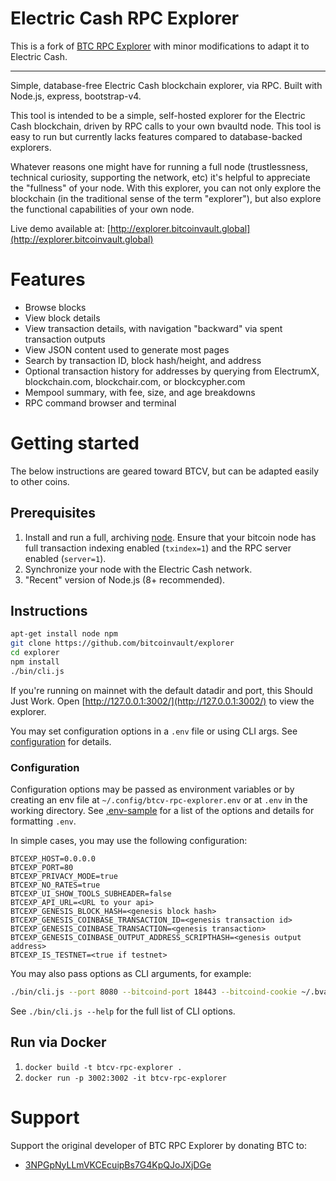 # Electric Cash RPC Explorer

This is a fork of [BTC RPC Explorer](https://github.com/janoside/btc-rpc-explorer) with minor modifications to adapt it to Electric Cash.

---

Simple, database-free Electric Cash blockchain explorer, via RPC. Built with Node.js, express, bootstrap-v4.

This tool is intended to be a simple, self-hosted explorer for the Electric Cash blockchain, driven by RPC calls to your own bvaultd node. This tool is easy to run but currently lacks features compared to database-backed explorers.

Whatever reasons one might have for running a full node (trustlessness, technical curiosity, supporting the network, etc) it's helpful to appreciate the "fullness" of your node. With this explorer, you can not only explore the blockchain (in the traditional sense of the term "explorer"), but also explore the functional capabilities of your own node.

Live demo available at: [http://explorer.bitcoinvault.global](http://explorer.bitcoinvault.global)

# Features

* Browse blocks
* View block details
* View transaction details, with navigation "backward" via spent transaction outputs
* View JSON content used to generate most pages
* Search by transaction ID, block hash/height, and address
* Optional transaction history for addresses by querying from ElectrumX, blockchain.com, blockchair.com, or blockcypher.com
* Mempool summary, with fee, size, and age breakdowns
* RPC command browser and terminal

# Getting started

The below instructions are geared toward BTCV, but can be adapted easily to other coins.

## Prerequisites

1. Install and run a full, archiving [node](https://github.com/bitcoinvault/bitcoinvault/blob/master/INSTALL.md). Ensure that your bitcoin node has full transaction indexing enabled (`txindex=1`) and the RPC server enabled (`server=1`).
2. Synchronize your node with the Electric Cash network.
3. "Recent" version of Node.js (8+ recommended).

## Instructions

```bash
apt-get install node npm 
git clone https://github.com/bitcoinvault/explorer
cd explorer
npm install
./bin/cli.js
```

If you're running on mainnet with the default datadir and port, this Should Just Work.
Open [http://127.0.0.1:3002/](http://127.0.0.1:3002/) to view the explorer.

You may set configuration options in a `.env` file or using CLI args.
See [configuration](#configuration) for details.

### Configuration

Configuration options may be passed as environment variables
or by creating an env file at `~/.config/btcv-rpc-explorer.env`
or at `.env` in the working directory.
See [.env-sample](.env-sample) for a list of the options and details for formatting `.env`.

In simple cases, you may use the following configuration:

```
BTCEXP_HOST=0.0.0.0
BTCEXP_PORT=80
BTCEXP_PRIVACY_MODE=true
BTCEXP_NO_RATES=true
BTCEXP_UI_SHOW_TOOLS_SUBHEADER=false
BTCEXP_API_URL=<URL to your api>
BTCEXP_GENESIS_BLOCK_HASH=<genesis block hash>
BTCEXP_GENESIS_COINBASE_TRANSACTION_ID=<genesis transaction id>
BTCEXP_GENESIS_COINBASE_TRANSACTION=<genesis transaction>
BTCEXP_GENESIS_COINBASE_OUTPUT_ADDRESS_SCRIPTHASH=<genesis output address>
BTCEXP_IS_TESTNET=<true if testnet>
```

You may also pass options as CLI arguments, for example:

```bash
./bin/cli.js --port 8080 --bitcoind-port 18443 --bitcoind-cookie ~/.bvault/regtest/.cookie
```

See `./bin/cli.js --help` for the full list of CLI options.

## Run via Docker

1. `docker build -t btcv-rpc-explorer .`
2. `docker run -p 3002:3002 -it btcv-rpc-explorer`

# Support

Support the original developer of BTC RPC Explorer by donating BTC to:

* [3NPGpNyLLmVKCEcuipBs7G4KpQJoJXjDGe](bitcoin:3NPGpNyLLmVKCEcuipBs7G4KpQJoJXjDGe)

